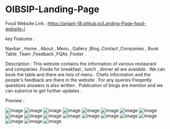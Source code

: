 # OIBSIP-Landing-Page

Food Website Link : https://amanj-18.github.io/Landing-Page-food-website-/

key Features : 

Navbar , Home , About , Menu , Gallery ,Blog ,Contact ,Companies , Book Table ,Team ,Feedback ,FQAs ,Footer .

Description : This website contains the information of various restaurant and companies .Foods for breakfast , lunch , dinner all are avalable . We can book the table and there are lists of menu . Chefs information and the people's feedback are there in the website . For any queries Freqently questions answers is also written . Publication of blogs are mention and we can subsrice to get further updates .

Preview :

![image](https://user-images.githubusercontent.com/89749348/184473561-50556607-68b6-4f4e-a579-28a09bdb7084.png)
![image](https://user-images.githubusercontent.com/89749348/184473593-b6ba70d1-00f5-46a3-a2bb-469600ccf209.png)
![image](https://user-images.githubusercontent.com/89749348/184473623-83f2dabb-189d-4bff-b43d-44c9c3954229.png)
![image](https://user-images.githubusercontent.com/89749348/184473645-6c63fe7a-fedb-4495-ab79-244da79dbb0a.png)
![image](https://user-images.githubusercontent.com/89749348/184473658-9d5e3359-355f-45ed-9ea3-ba1b88f3fd83.png)
![image](https://user-images.githubusercontent.com/89749348/184473669-4cdcd1ee-a214-4f8a-aa3f-10553c2be46d.png)
![image](https://user-images.githubusercontent.com/89749348/184473679-e2efc9d2-7ad1-480b-95bd-ffdeb76bb2bc.png)
![image](https://user-images.githubusercontent.com/89749348/184473696-2886f9c4-96d2-4404-a71a-9830ff0f4d79.png)
![image](https://user-images.githubusercontent.com/89749348/184473718-be997d89-4c85-4119-8227-8ecd2c5353ce.png)
![image](https://user-images.githubusercontent.com/89749348/184473726-a4ff7f7f-53a7-48d1-89b9-ad7cece6805e.png)
![image](https://user-images.githubusercontent.com/89749348/184473743-7bcb75ce-249d-41be-9d16-1e67c050bd32.png)
![image](https://user-images.githubusercontent.com/89749348/184473764-06130e39-298f-4fea-8dbe-ada28c00bf1c.png)
![image](https://user-images.githubusercontent.com/89749348/184473771-018ccb18-a810-448c-b97d-21a5a44d07b2.png)
![image](https://user-images.githubusercontent.com/89749348/184473790-59e52368-595f-4e5a-8a34-bb71d4f2871d.png)
![image](https://user-images.githubusercontent.com/89749348/184473800-2227bb97-072a-4345-b367-17984e35c1fd.png)
![image](https://user-images.githubusercontent.com/89749348/184473815-40b4c02d-f015-4ef3-8a17-53ae1a0b4c59.png)
![image](https://user-images.githubusercontent.com/89749348/184473841-a0c4d3de-1121-4d94-a71e-67460d28362a.png)
![image](https://user-images.githubusercontent.com/89749348/184473853-1380e457-9882-43c8-b009-007b32c70a19.png)
![image](https://user-images.githubusercontent.com/89749348/184473866-90345b8a-6391-40be-9e8d-5f40efd4ac7b.png)

